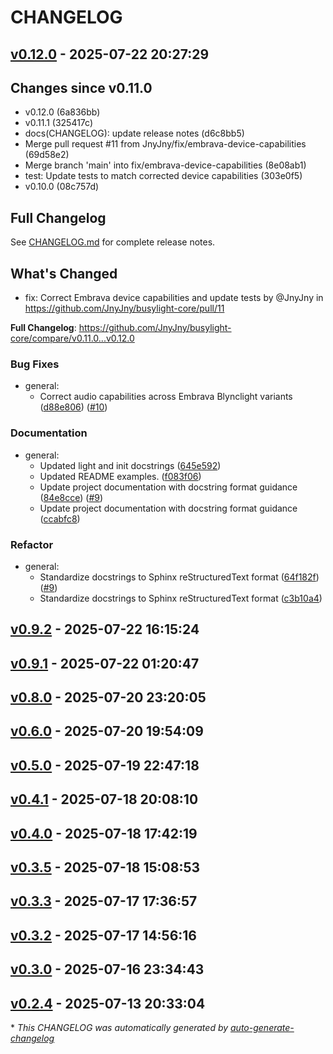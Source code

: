 # CHANGELOG

## [v0.12.0](https://github.com/JnyJny/busylight-core/releases/tag/v0.12.0) - 2025-07-22 20:27:29

## Changes since v0.11.0

- v0.12.0 (6a836bb)
- v0.11.1 (325417c)
- docs(CHANGELOG): update release notes (d6c8bb5)
- Merge pull request #11 from JnyJny/fix/embrava-device-capabilities (69d58e2)
- Merge branch 'main' into fix/embrava-device-capabilities (8e08ab1)
- test: Update tests to match corrected device capabilities (303e0f5)
- v0.10.0 (08c757d)
## Full Changelog

See [CHANGELOG.md](CHANGELOG.md) for complete release notes.


## What's Changed
* fix: Correct Embrava device capabilities and update tests by @JnyJny in https://github.com/JnyJny/busylight-core/pull/11


**Full Changelog**: https://github.com/JnyJny/busylight-core/compare/v0.11.0...v0.12.0

### Bug Fixes

- general:
  - Correct audio capabilities across Embrava Blynclight variants ([d88e806](https://github.com/JnyJny/busylight-core/commit/d88e8068077a6b9a8f827a96e055e671140884af)) ([#10](https://github.com/JnyJny/busylight-core/pull/10))

### Documentation

- general:
  - Updated light and init docstrings ([645e592](https://github.com/JnyJny/busylight-core/commit/645e592f02dec10d188602b27e860187c740b970))
  - Updated README examples. ([f083f06](https://github.com/JnyJny/busylight-core/commit/f083f063dbef420d0fcb0f26bcaecb80eb695c4f))
  - Update project documentation with docstring format guidance ([84e8cce](https://github.com/JnyJny/busylight-core/commit/84e8cce1a1e64c45694b014373fc8bd56af81ff1)) ([#9](https://github.com/JnyJny/busylight-core/pull/9))
  - Update project documentation with docstring format guidance ([ccabfc8](https://github.com/JnyJny/busylight-core/commit/ccabfc899a4778a1cb5d4e46d09e561d54acde8f))

### Refactor

- general:
  - Standardize docstrings to Sphinx reStructuredText format ([64f182f](https://github.com/JnyJny/busylight-core/commit/64f182f184f52329294ea14901a758348eab4b09)) ([#9](https://github.com/JnyJny/busylight-core/pull/9))
  - Standardize docstrings to Sphinx reStructuredText format ([c3b10a4](https://github.com/JnyJny/busylight-core/commit/c3b10a4364870c8bfd82f00e10d77f2310ece607))

## [v0.9.2](https://github.com/JnyJny/busylight-core/releases/tag/v0.9.2) - 2025-07-22 16:15:24

## [v0.9.1](https://github.com/JnyJny/busylight-core/releases/tag/v0.9.1) - 2025-07-22 01:20:47

## [v0.8.0](https://github.com/JnyJny/busylight-core/releases/tag/v0.8.0) - 2025-07-20 23:20:05

## [v0.6.0](https://github.com/JnyJny/busylight-core/releases/tag/v0.6.0) - 2025-07-20 19:54:09

## [v0.5.0](https://github.com/JnyJny/busylight-core/releases/tag/v0.5.0) - 2025-07-19 22:47:18

## [v0.4.1](https://github.com/JnyJny/busylight-core/releases/tag/v0.4.1) - 2025-07-18 20:08:10

## [v0.4.0](https://github.com/JnyJny/busylight-core/releases/tag/v0.4.0) - 2025-07-18 17:42:19

## [v0.3.5](https://github.com/JnyJny/busylight-core/releases/tag/v0.3.5) - 2025-07-18 15:08:53

## [v0.3.3](https://github.com/JnyJny/busylight-core/releases/tag/v0.3.3) - 2025-07-17 17:36:57

## [v0.3.2](https://github.com/JnyJny/busylight-core/releases/tag/v0.3.2) - 2025-07-17 14:56:16

## [v0.3.0](https://github.com/JnyJny/busylight-core/releases/tag/v0.3.0) - 2025-07-16 23:34:43

## [v0.2.4](https://github.com/JnyJny/busylight-core/releases/tag/v0.2.4) - 2025-07-13 20:33:04

\* *This CHANGELOG was automatically generated by [auto-generate-changelog](https://github.com/BobAnkh/auto-generate-changelog)*
